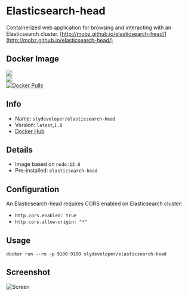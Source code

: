 Elasticsearch-head
========================
Containerized web application for browsing and interacting with an Elasticsearch cluster. [http://mobz.github.io/elasticsearch-head/](http://mobz.github.io/elasticsearch-head/)

Docker Image
------------
[![](https://images.microbadger.com/badges/image/slydeveloper/elasticsearch-head.svg)](https://microbadger.com/images/slydeveloper/elasticsearch-head "Get your own image badge on microbadger.com")<br />
[![](https://images.microbadger.com/badges/version/slydeveloper/elasticsearch-head.svg)](https://microbadger.com/images/slydeveloper/elasticsearch-head "Get your own version badge on microbadger.com")<br />
[![Docker Pulls](https://shields.beevelop.com/docker/pulls/slydeveloper/elasticsearch-head.svg)](https://hub.docker.com/r/slydeveloper/elasticsearch-head)

Info
----
- Name: `slydeveloper/elasticsearch-head`
- Version: `latest`,`1.0`
- [Docker Hub](https://hub.docker.com/r/slydeveloper/elasticsearch-head/)

Details
--------
- Image based on `node:13.8`
- Pre-installed: `elasticsearch-head`

Configuration
--------------
An Elasticsearch-head requires CORS enabled on Elasticsearch cluster:
* `http.cors.enabled: true`
* `http.cors.allow-origin: "*"`

Usage
--------
```docker run --rm -p 9100:9100 slydeveloper/elasticsearch-head```

Screenshot
-----
![Screen](screen.png)